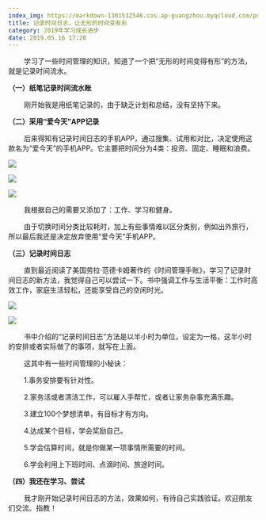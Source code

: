 ```yaml
---
index_img: https://markdown-1301532546.cos.ap-guangzhou.myqcloud.com/peipei_blog/20210921145720.jpeg
title: 记录时间日志，让无形的时间变有形
category: 2019年学习成长进步
date: 2019.05.16 17:20
---
```


        学习了一些时间管理的知识，知道了一个把“无形的时间变得有形”的方法，就是记录时间流水。

**（一）纸笔记录时间流水账**

        刚开始我是用纸笔记录的，由于缺乏计划和总结，没有坚持下来。

**（二）采用“爱今天”APP记录**

        后来得知有记录时间日志的手机APP，通过搜集、试用和对比，决定使用这款名为“爱今天”的手机APP。它主要把时间分为4类：投资、固定、睡眠和浪费。

![](https://markdown-1301532546.cos.ap-guangzhou.myqcloud.com/peipei_blog/20210921145720.jpeg)  



![](https://markdown-1301532546.cos.ap-guangzhou.myqcloud.com/peipei_blog/20210921145722.jpeg)  



![](https://markdown-1301532546.cos.ap-guangzhou.myqcloud.com/peipei_blog/20210921145726.jpeg)  



        我根据自己的需要又添加了：工作、学习和健身。

        由于切换时间分类比较耗时，加上有些事情难以区分类别，例如出外旅行，所以最后我还是决定放弃使用“爱今天”手机APP。

**（三）记录时间日志**

        直到最近阅读了美国劳拉·范德卡姆著作的《时间管理手账》，学习了记录时间日志的新方法，我觉得自己可以尝试一下。书中强调工作与生活平衡：工作时高效工作，家庭生活轻松，还能享受自己的空闲时光。

![](https://markdown-1301532546.cos.ap-guangzhou.myqcloud.com/peipei_blog/20210921145729.jpeg)  



![](https://markdown-1301532546.cos.ap-guangzhou.myqcloud.com/peipei_blog/20210921150703.jpeg)  



        书中介绍的“记录时间日志”方法是以半小时为单位，设定为一格，这半小时的安排或者实际做了的事项，就写在上面。

        这其中有一些时间管理的小秘诀：

        1.事务安排要有针对性。

        2.家务活或者清洁工作，可以雇人手帮忙，或者让家务杂事充满乐趣。

        3.建立100个梦想清单，有目标才有方向。

        4.达成某个目标，学会奖励自己。

        5.学会估算时间，就是你做某一项事情所需要的时间。

        6.学会利用上下班时间、点滴时间、旅途时间。

**（四）我还在学习、尝试**

        我才刚开始记录时间日志的方法，效果如何，有待自己实践验证。欢迎朋友们交流、指教！